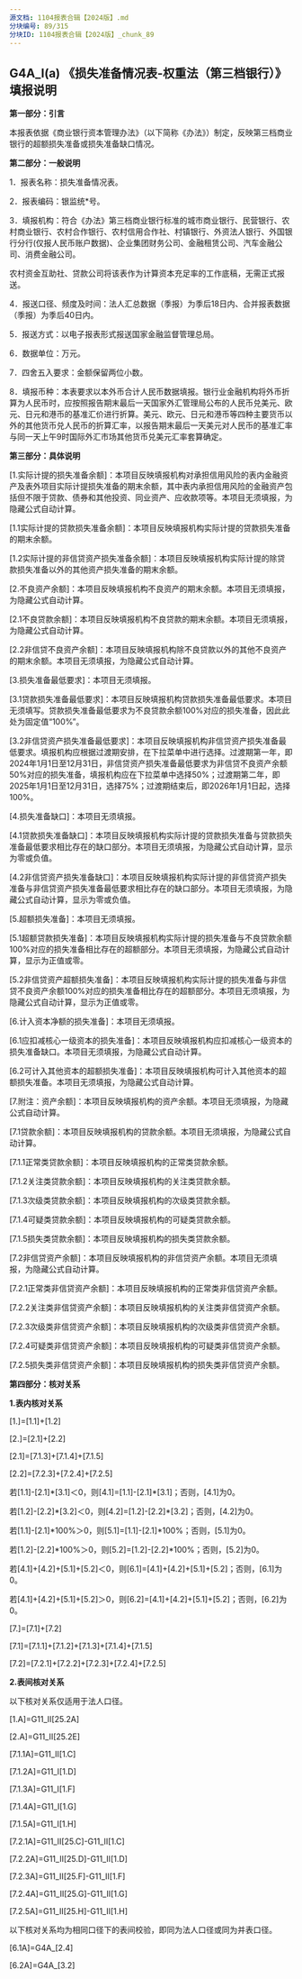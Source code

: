 ```yaml
---
源文档: 1104报表合辑【2024版】.md
分块编号: 89/315
分块ID: 1104报表合辑【2024版】_chunk_89
---
```


## G4A\_I(a) 《损失准备情况表-权重法（第三档银行）》填报说明

**第一部分：引言**

本报表依据《商业银行资本管理办法》（以下简称《办法》）制定，反映第三档商业银行的超额损失准备或损失准备缺口情况。

**第二部分：一般说明**

1．报表名称：损失准备情况表。

2．报表编码：银监统\*号。

3．填报机构：符合《办法》第三档商业银行标准的城市商业银行、民营银行、农村商业银行、农村合作银行、农村信用合作社、村镇银行、外资法人银行、外国银行分行(仅报人民币账户数据)、企业集团财务公司、金融租赁公司、汽车金融公司、消费金融公司。

农村资金互助社、贷款公司将该表作为计算资本充足率的工作底稿，无需正式报送。

4．报送口径、频度及时间：法人汇总数据（季报）为季后18日内、合并报表数据（季报）为季后40日内。

5．报送方式：以电子报表形式报送国家金融监督管理总局。

6．数据单位：万元。

7．四舍五入要求：金额保留两位小数。

8．填报币种：本表要求以本外币合计人民币数据填报。银行业金融机构将外币折算为人民币时，应按照报告期末最后一天国家外汇管理局公布的人民币兑美元、欧元、日元和港币的基准汇价进行折算。美元、欧元、日元和港币等四种主要货币以外的其他货币兑人民币的折算汇率，以报告期末最后一天美元对人民币的基准汇率与同一天上午9时国际外汇市场其他货币兑美元汇率套算确定。

**第三部分：具体说明**

[1.实际计提的损失准备余额]：本项目反映填报机构对承担信用风险的表内金融资产及表外项目实际计提损失准备的期末余额，其中表内承担信用风险的金融资产包括但不限于贷款、债券和其他投资、同业资产、应收款项等。本项目无须填报，为隐藏公式自动计算。

[1.1实际计提的贷款损失准备余额]：本项目反映填报机构实际计提的贷款损失准备的期末余额。

[1.2实际计提的非信贷资产损失准备余额]：本项目反映填报机构实际计提的除贷款损失准备以外的其他资产损失准备的期末余额。

[2.不良资产余额]：本项目反映填报机构不良资产的期末余额。本项目无须填报，为隐藏公式自动计算。

[2.1不良贷款余额]：本项目反映填报机构不良贷款的期末余额。本项目无须填报，为隐藏公式自动计算。

[2.2非信贷不良资产余额]：本项目反映填报机构除不良贷款以外的其他不良资产的期末余额。本项目无须填报，为隐藏公式自动计算。

[3.损失准备最低要求]：本项目无须填报。

[3.1贷款损失准备最低要求]：本项目反映填报机构贷款损失准备最低要求。本项目无须填写。贷款损失准备最低要求为不良贷款余额100%对应的损失准备，因此此处为固定值“100%”。

[3.2非信贷资产损失准备最低要求]：本项目反映填报机构非信贷资产损失准备最低要求。填报机构应根据过渡期安排，在下拉菜单中进行选择。过渡期第一年，即2024年1月1日至12月31日，非信贷资产损失准备最低要求为非信贷不良资产余额50%对应的损失准备，填报机构应在下拉菜单中选择50%；过渡期第二年，即2025年1月1日至12月31日，选择75%；过渡期结束后，即2026年1月1日起，选择100%。

[4.损失准备缺口]：本项目无须填报。

[4.1贷款损失准备缺口]：本项目反映填报机构实际计提的贷款损失准备与贷款损失准备最低要求相比存在的缺口部分。本项目无须填报，为隐藏公式自动计算，显示为零或负值。

[4.2非信贷资产损失准备缺口]：本项目反映填报机构实际计提的非信贷资产损失准备与非信贷资产损失准备最低要求相比存在的缺口部分。本项目无须填报，为隐藏公式自动计算，显示为零或负值。

[5.超额损失准备]：本项目无须填报。

[5.1超额贷款损失准备]：本项目反映填报机构实际计提的损失准备与不良贷款余额100%对应的损失准备相比存在的超额部分。本项目无须填报，为隐藏公式自动计算，显示为正值或零。

[5.2非信贷资产超额损失准备]：本项目反映填报机构实际计提的损失准备与非信贷不良资产余额100%对应的损失准备相比存在的超额部分。本项目无须填报，为隐藏公式自动计算，显示为正值或零。

[6.计入资本净额的损失准备]：本项目无须填报。

[6.1应扣减核心一级资本的损失准备]：本项目反映填报机构应扣减核心一级资本的损失准备缺口。本项目无须填报，为隐藏公式自动计算。

[6.2可计入其他资本的超额损失准备]：本项目反映填报机构可计入其他资本的超额损失准备。本项目无须填报，为隐藏公式自动计算。

[7.附注：资产余额]：本项目反映填报机构的资产余额。本项目无须填报，为隐藏公式自动计算。

[7.1贷款余额]：本项目反映填报机构的贷款余额。本项目无须填报，为隐藏公式自动计算。

[7.1.1正常类贷款余额]：本项目反映填报机构的正常类贷款余额。

[7.1.2关注类贷款余额]：本项目反映填报机构的关注类贷款余额。

[7.1.3次级类贷款余额]：本项目反映填报机构的次级类贷款余额。

[7.1.4可疑类贷款余额]：本项目反映填报机构的可疑类贷款余额。

[7.1.5损失类贷款余额]：本项目反映填报机构的损失类贷款余额。

[7.2非信贷资产余额]：本项目反映填报机构的非信贷资产余额。本项目无须填报，为隐藏公式自动计算。

[7.2.1正常类非信贷资产余额]：本项目反映填报机构的正常类非信贷资产余额。

[7.2.2关注类非信贷资产余额]：本项目反映填报机构的关注类非信贷资产余额。

[7.2.3次级类非信贷资产余额]：本项目反映填报机构的次级类非信贷资产余额。

[7.2.4可疑类非信贷资产余额]：本项目反映填报机构的可疑类非信贷资产余额。

[7.2.5损失类非信贷资产余额]：本项目反映填报机构的损失类非信贷资产余额。

**第四部分：核对关系**

**1.表内核对关系**

[1.]=[1.1]+[1.2]

[2.]=[2.1]+[2.2]

[2.1]=[7.1.3]+[7.1.4]+[7.1.5]

[2.2]=[7.2.3]+[7.2.4]+[7.2.5]

若[1.1]-[2.1]\*[3.1]＜0，则[4.1]=[1.1]-[2.1]\*[3.1]；否则，[4.1]为0。

若[1.2]-[2.2]\*[3.2]＜0，则[4.2]=[1.2]-[2.2]\*[3.2]；否则，[4.2]为0。

若[1.1]-[2.1]\*100%＞0，则[5.1]=[1.1]-[2.1]\*100%；否则，[5.1]为0。

若[1.2]-[2.2]\*100%＞0，则[5.2]=[1.2]-[2.2]\*100%；否则，[5.2]为0。

若[4.1]+[4.2]+[5.1]+[5.2]＜0，则[6.1]=[4.1]+[4.2]+[5.1]+[5.2]；否则，[6.1]为0。

若[4.1]+[4.2]+[5.1]+[5.2]＞0，则[6.2]=[4.1]+[4.2]+[5.1]+[5.2]；否则，[6.2]为0。

[7.]=[7.1]+[7.2]

[7.1]=[7.1.1]+[7.1.2]+[7.1.3]+[7.1.4]+[7.1.5]

[7.2]=[7.2.1]+[7.2.2]+[7.2.3]+[7.2.4]+[7.2.5]

**2.表间核对关系**

以下核对关系仅适用于法人口径。

[1.A]=G11\_II[25.2A]

[2.A]=G11\_II[25.2E]

[7.1.1A]=G11\_II[1.C]

[7.1.2A]=G11\_I[1.D]

[7.1.3A]=G11\_I[1.F]

[7.1.4A]=G11\_I[1.G]

[7.1.5A]=G11\_I[1.H]

[7.2.1A]=G11\_II[25.C]-G11\_II[1.C]

[7.2.2A]=G11\_II[25.D]-G11\_II[1.D]

[7.2.3A]=G11\_II[25.F]-G11\_II[1.F]

[7.2.4A]=G11\_II[25.G]-G11\_II[1.G]

[7.2.5A]=G11\_II[25.H]-G11\_II[1.H]

以下核对关系均为相同口径下的表间校验，即同为法人口径或同为并表口径。

[6.1A]=G4A\_[2.4]

[6.2A]=G4A\_[3.2]

